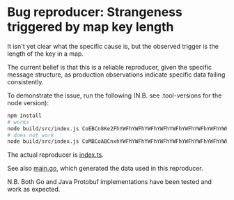 # Bug reproducer: Strangeness triggered by map key length

It isn't yet clear what the specific cause is, but the observed trigger is the length of the key in a map.

The current belief is that this is a reliable reproducer, given the specific message structure, as production
observations indicate specific data failing consistently.

To demonstrate the issue, run the following (N.B. see .tool-versions for the node version):

```sh
npm install
# works
node build/src/index.js CoEBCn8Ke2FhYWFhYWFhYWFhYWFhYWFhYWFhYWFhYWFhYWFhYWFhYWFhYWFhYWFhYWFhYWFhYWFhYWFhYWFhYWFhYWFhYWFhYWFhYWFhYWFhYWFhYWFhYWFhYWFhYWFhYWFhYWFhYWFhYWFhYWFhYWFhYWFhYWFhYWFhYWFhYWFhYRAF
# does not work
node build/src/index.js CoMBCoABCnxhYWFhYWFhYWFhYWFhYWFhYWFhYWFhYWFhYWFhYWFhYWFhYWFhYWFhYWFhYWFhYWFhYWFhYWFhYWFhYWFhYWFhYWFhYWFhYWFhYWFhYWFhYWFhYWFhYWFhYWFhYWFhYWFhYWFhYWFhYWFhYWFhYWFhYWFhYWFhYWFhYWFhEAU=
```

The actual reproducer is [index.ts](src/index.ts).

See also [main.go](main.go), which generated the data used in this reproducer.

N.B. Both Go and Java Protobuf implementations have been tested and work as expected.
